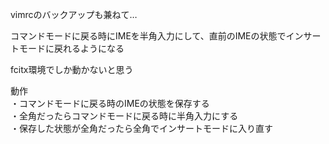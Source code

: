 vimrcのバックアップも兼ねて…
<p>コマンドモードに戻る時にIMEを半角入力にして、直前のIMEの状態でインサートモードに戻れるようになる
<p>fcitx環境でしか動かないと思う
<p>動作<br>
  ・コマンドモードに戻る時のIMEの状態を保存する<br>
  ・全角だったらコマンドモードに戻る時に半角入力にする<br>
  ・保存した状態が全角だったら全角でインサートモードに入り直す
